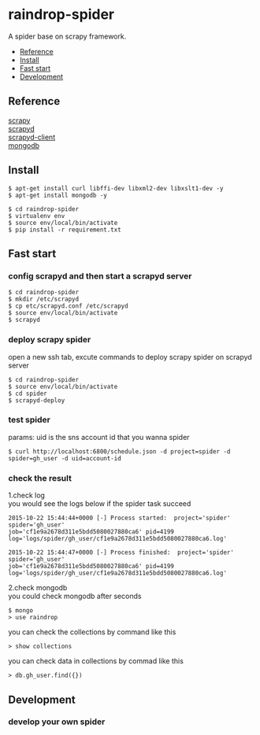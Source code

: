 # raindrop-spider
A spider base on scrapy framework.

* [Reference]()
* [Install]()
* [Fast start]()
* [Development]()

## Reference
[scrapy](https://github.com/scrapy/scrapy)<br>
[scrapyd](https://github.com/scrapy/scrapyd)<br>
[scrapyd-client](https://github.com/scrapy/scrapyd-client)<br>
[mongodb](https://www.mongodb.org/)<br>

## Install
```
$ apt-get install curl libffi-dev libxml2-dev libxslt1-dev -y
$ apt-get install mongodb -y

$ cd raindrop-spider
$ virtualenv env
$ source env/local/bin/activate
$ pip install -r requirement.txt
```

## Fast start
### config scrapyd and then start a scrapyd server
```
$ cd raindrop-spider
$ mkdir /etc/scrapyd
$ cp etc/scrapyd.conf /etc/scrapyd
$ source env/local/bin/activate
$ scrapyd
```

### deploy scrapy spider
open a new ssh tab, excute commands to deploy scrapy spider on scrapyd server
```
$ cd raindrop-spider
$ source env/local/bin/activate
$ cd spider
$ scrapyd-deploy
```

### test spider
params: uid is the sns account id that you wanna spider
```
$ curl http://localhost:6800/schedule.json -d project=spider -d spider=gh_user -d uid=account-id 
```

### check the result
1.check log<br>
you would see the logs below if the spider task succeed
```
2015-10-22 15:44:44+0000 [-] Process started:  project='spider' spider='gh_user' 
job='cf1e9a2678d311e5bdd5080027880ca6' pid=4199 
log='logs/spider/gh_user/cf1e9a2678d311e5bdd5080027880ca6.log'

2015-10-22 15:44:47+0000 [-] Process finished:  project='spider' spider='gh_user' 
job='cf1e9a2678d311e5bdd5080027880ca6' pid=4199 
log='logs/spider/gh_user/cf1e9a2678d311e5bdd5080027880ca6.log' 
```

2.check mongodb<br>
you could check mongodb after seconds
```
$ mongo
> use raindrop
```

you can check the collections by command like this
```
> show collections
```

you can check data in collections by commad like this
```
> db.gh_user.find({})
```

## Development

### develop your own spider






